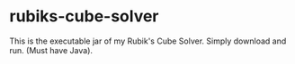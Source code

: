 # rubiks-cube-solver

This is the executable jar of my Rubik's Cube Solver. Simply download and run. (Must have Java).
